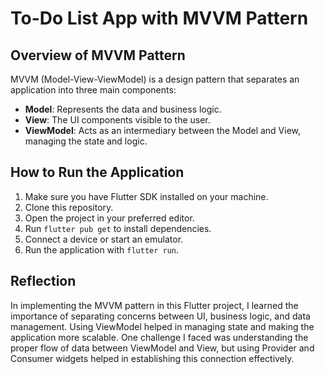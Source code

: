 # To-Do List App with MVVM Pattern

## Overview of MVVM Pattern

MVVM (Model-View-ViewModel) is a design pattern that separates an application into three main components:
- **Model**: Represents the data and business logic.
- **View**: The UI components visible to the user.
- **ViewModel**: Acts as an intermediary between the Model and View, managing the state and logic.

## How to Run the Application

1. Make sure you have Flutter SDK installed on your machine.
2. Clone this repository.
3. Open the project in your preferred editor.
4. Run `flutter pub get` to install dependencies.
5. Connect a device or start an emulator.
6. Run the application with `flutter run`.

## Reflection

In implementing the MVVM pattern in this Flutter project, I learned the importance of separating concerns between UI, business logic, and data management. Using ViewModel helped in managing state and making the application more scalable. One challenge I faced was understanding the proper flow of data between ViewModel and View, but using Provider and Consumer widgets helped in establishing this connection effectively.

